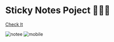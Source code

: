 
<h1>Sticky Notes Poject 🌺✨😍</h1>

<a href="https://maryama-mohamed.github.io/Sticky-Notes-project/"> Check It</a>


![notee](https://github.com/user-attachments/assets/75d0360c-4efe-474d-ab53-ca08d4cd3f62)
![mobile](https://github.com/user-attachments/assets/80924d13-caaa-4c85-978a-578c27ffaa4f)
